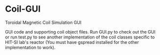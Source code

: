 Coil-GUI
========

Toroidal Magnetic Coil Simulation GUI

GUI code and supporting coil object files. Run GUI.py to check out the GUI or run test.py to see another implementation of the coil classes specific to HIT-SI lab's reactor (You must have gspread installed for the other implementation to work).
